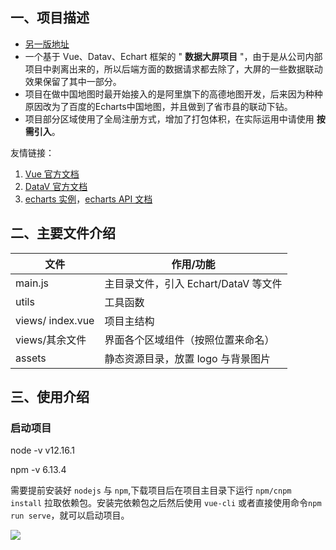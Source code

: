 ## 一、项目描述

- [另一版地址](https://gitee.com/vijtor/vue-map-datav)
- 一个基于 Vue、Datav、Echart 框架的 " **数据大屏项目** "，由于是从公司内部项目中剥离出来的，所以后端方面的数据请求都去除了，大屏的一些数据联动效果保留了其中一部分。
- 项目在做中国地图时最开始接入的是阿里旗下的高德地图开发，后来因为种种原因改为了百度的Echarts中国地图，并且做到了省市县的联动下钻。
- 项目部分区域使用了全局注册方式，增加了打包体积，在实际运用中请使用 **按需引入**。

友情链接：

1.  [Vue 官方文档](https://cn.vuejs.org/v2/guide/instance.html)
2.  [DataV 官方文档](http://datav.jiaminghi.com/guide/)
3.  [echarts 实例](https://echarts.apache.org/examples/zh/index.html)，[echarts API 文档](https://echarts.apache.org/zh/api.html#echarts)


## 二、主要文件介绍

| 文件                | 作用/功能                                                              |
| ------------------- | --------------------------------------------------------------------- |
| main.js             | 主目录文件，引入 Echart/DataV 等文件                                    |
| utils               | 工具函数                                              |
| views/ index.vue    | 项目主结构                                                             |
| views/其余文件       | 界面各个区域组件（按照位置来命名）                                       |
| assets              | 静态资源目录，放置 logo 与背景图片                                       |

## 三、使用介绍

### 启动项目

node -v v12.16.1

npm -v 6.13.4

需要提前安装好 `nodejs` 与 `npm`,下载项目后在项目主目录下运行 `npm/cnpm install` 拉取依赖包。安装完依赖包之后然后使用 `vue-cli` 或者直接使用命令`npm run serve`，就可以启动项目。

![](./public/readme.gif)
